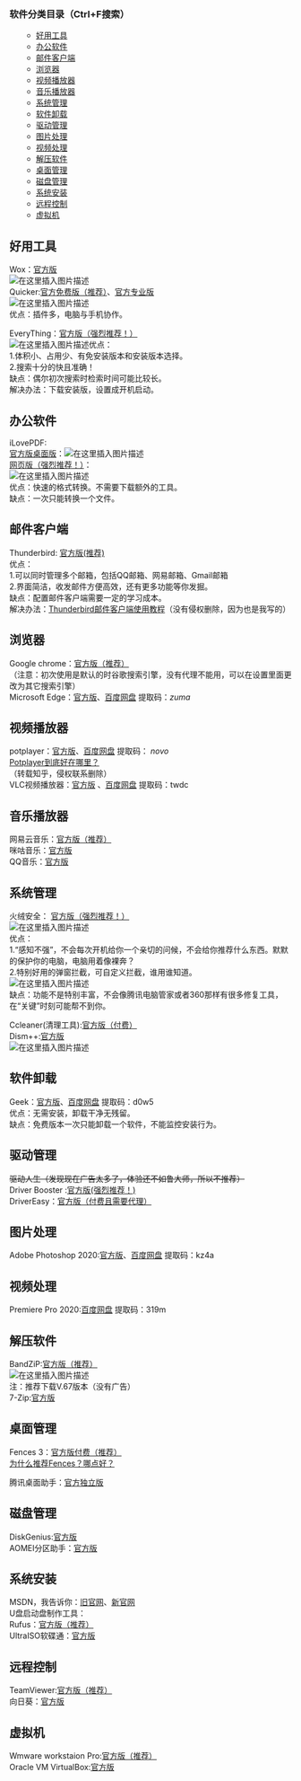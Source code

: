 <!DOCTYPE html>
<html>

<head>
  <meta charset="utf-8">
  <meta name="viewport" content="width=device-width, initial-scale=1.0">
  <link rel="stylesheet" href="https://stackedit.io/style.css" />
</head>

<body class="stackedit">
  <div class="stackedit__html"><p></p><div class="toc"><h3>软件分类目录（Ctrl+F搜索）</h3><ul><ul><li><a href="#_2">好用工具</a></li><li><a href="#_21">办公软件</a></li><li><a href="#_29">邮件客户端</a></li><li><a href="#_38">浏览器</a></li><li><a href="#_45">视频播放器</a></li><li><a href="#_51">音乐播放器</a></li><li><a href="#_56">系统管理</a></li><li><a href="#_75">软件卸载</a></li><li><a href="#_79">驱动管理</a></li><li><a href="#_84">图片处理</a></li><li><a href="#_86">视频处理</a></li><li><a href="#_89">解压软件</a></li><li><a href="#_96">桌面管理</a></li><li><a href="#_101">磁盘管理</a></li><li><a href="#_104">系统安装</a></li><li><a href="#_110">远程控制</a></li><li><a href="#_115">虚拟机</a></li></ul></ul></div><p></p>
<h2><a id="_2"></a>好用工具</h2>
<p>Wox：<a href="http://www.wox.one/">官方版</a><br>
<img src="https://img-blog.csdnimg.cn/20200613112728494.png?x-oss-process=image/watermark,type_ZmFuZ3poZW5naGVpdGk,shadow_10,text_aHR0cHM6Ly9ibG9nLmNzZG4ubmV0L3FxXzM4ODcwNzE4,size_16,color_FFFFFF,t_70" alt="在这里插入图片描述"><br>
Quicker:<a href="https://www.getquicker.net/">官方免费版（推荐）</a>、<a href="https://www.getquicker.net/pricing">官方专业版</a><br>
<img src="https://img-blog.csdnimg.cn/20200613112907571.png?x-oss-process=image/watermark,type_ZmFuZ3poZW5naGVpdGk,shadow_10,text_aHR0cHM6Ly9ibG9nLmNzZG4ubmV0L3FxXzM4ODcwNzE4,size_16,color_FFFFFF,t_70" alt="在这里插入图片描述"><br>
优点：插件多，电脑与手机协作。</p>
<p>EveryThing：<a href="https://www.voidtools.com/zh-cn/">官方版（强烈推荐！）</a><br>
<img src="https://img-blog.csdnimg.cn/20200613113326813.png?x-oss-process=image/watermark,type_ZmFuZ3poZW5naGVpdGk,shadow_10,text_aHR0cHM6Ly9ibG9nLmNzZG4ubmV0L3FxXzM4ODcwNzE4,size_16,color_FFFFFF,t_70" alt="在这里插入图片描述">优点：<br>
1.体积小、占用少、有免安装版本和安装版本选择。<br>
2.搜索十分的快且准确！<br>
缺点：偶尔初次搜索时检索时间可能比较长。<br>
解决办法：下载安装版，设置成开机启动。</p>
<h2><a id="_21"></a>办公软件</h2>
<p>iLovePDF:<br>
<a href="https://www.ilovepdf.com/zh-cn/desktop">官方版桌面版</a>：<img src="https://img-blog.csdnimg.cn/20200612105038718.png?x-oss-process=image/watermark,type_ZmFuZ3poZW5naGVpdGk,shadow_10,text_aHR0cHM6Ly9ibG9nLmNzZG4ubmV0L3FxXzM4ODcwNzE4,size_16,color_FFFFFF,t_70#pic_center" alt="在这里插入图片描述"><br>
<a href="https://www.ilovepdf.com/zh-cn">网页版（强烈推荐！）</a>：<br>
<img src="https://img-blog.csdnimg.cn/20200612105159379.png?x-oss-process=image/watermark,type_ZmFuZ3poZW5naGVpdGk,shadow_10,text_aHR0cHM6Ly9ibG9nLmNzZG4ubmV0L3FxXzM4ODcwNzE4,size_16,color_FFFFFF,t_70#pic_center" alt="在这里插入图片描述"><br>
优点：快速的格式转换。不需要下载额外的工具。<br>
缺点：一次只能转换一个文件。</p>
<h2><a id="_29"></a>邮件客户端</h2>
<p>Thunderbird: <a href="https://www.thunderbird.net/zh-CN/">官方版(推荐)</a><br>
优点：<br>
1.可以同时管理多个邮箱，包括QQ邮箱、网易邮箱、Gmail邮箱<br>
2.界面简洁，收发邮件方便高效，还有更多功能等你发掘。<br>
缺点：配置邮件客户端需要一定的学习成本。<br>
解决办法：<a href="https://blog.csdn.net/qq_38870718/article/details/106746571">Thunderbird邮件客户端使用教程</a>（没有侵权删除，因为也是我写的）</p>
<h2><a id="_38"></a>浏览器</h2>
<p>Google chrome：<a href="https://www.google.cn/chrome/">官方版（推荐）</a><br>
（注意：初次使用是默认的时谷歌搜索引擎，没有代理不能用，可以在设置里面更改为其它搜索引擎）<br>
Microsoft Edge：<a href="https://www.microsoft.com/en-us/edge">官方版</a>、<a href="https://pan.baidu.com/s/1vL3TJiknN1KAvGaS93MYBw">百度网盘</a>   提取码：<em>zuma</em></p>
<h2><a id="_45"></a>视频播放器</h2>
<p>potplayer：<a href="https://potplayer.daum.net/">官方版</a>、<a href="https://pan.baidu.com/s/1zOdS49n11ixzhEWPfHAR1w">百度网盘</a> 提取码： <em>novo</em><br>
<a href="https://www.zhihu.com/question/20710497">Potplayer到底好在哪里？</a><br>
（转载知乎，侵权联系删除）<br>
VLC视频播放器：<a href="https://www.videolan.org/index.zh.html">官方版</a> 、<a href="https://pan.baidu.com/s/1mOVv4B__lk4TWxQa3di8aA">百度网盘</a> 提取码：twdc</p>
<h2><a id="_51"></a>音乐播放器</h2>
<p>网易云音乐：<a href="https://music.163.com/#/download">官方版（推荐）</a><br>
咪咕音乐：<a href="http://music.migu.cn/v3">官方版</a><br>
QQ音乐：<a href="https://y.qq.com/index.html">官方版</a></p>
<h2><a id="_56"></a>系统管理</h2>
<p>火绒安全： <a href="https://www.huorong.cn/">官方版（强烈推荐！）</a><br>
<img src="https://img-blog.csdnimg.cn/20200613120656321.png?x-oss-process=image/watermark,type_ZmFuZ3poZW5naGVpdGk,shadow_10,text_aHR0cHM6Ly9ibG9nLmNzZG4ubmV0L3FxXzM4ODcwNzE4,size_16,color_FFFFFF,t_70" alt="在这里插入图片描述"><br>
优点：<br>
1.“感知不强”，不会每次开机给你一个亲切的问候，不会给你推荐什么东西。默默的保护你的电脑，电脑用着像裸奔？<br>
2.特别好用的弹窗拦截，可自定义拦截，谁用谁知道。<br>
<img src="https://img-blog.csdnimg.cn/20200613121111807.png?x-oss-process=image/watermark,type_ZmFuZ3poZW5naGVpdGk,shadow_10,text_aHR0cHM6Ly9ibG9nLmNzZG4ubmV0L3FxXzM4ODcwNzE4,size_16,color_FFFFFF,t_70" alt="在这里插入图片描述"><br>
缺点：功能不是特别丰富，不会像腾讯电脑管家或者360那样有很多修复工具，在“关键”时刻可能帮不到你。</p>
<p>Ccleaner(清理工具):<a href="https://www.ccleaner.com/">官方版（付费）</a><br>
Dism++:<a href="https://www.chuyu.me/zh-Hans/">官方版</a><br>
<img src="https://img-blog.csdnimg.cn/20200612182204898.png?x-oss-process=image/watermark,type_ZmFuZ3poZW5naGVpdGk,shadow_10,text_aHR0cHM6Ly9ibG9nLmNzZG4ubmV0L3FxXzM4ODcwNzE4,size_16,color_FFFFFF,t_70#pic_center" alt="在这里插入图片描述"></p>
<h2><a id="_75"></a>软件卸载</h2>
<p>Geek：<a href="https://geekuninstaller.com/download">官方版</a>、<a href="https://pan.baidu.com/s/1EWfS_G7HgjBLamJO-4EVTA">百度网盘</a> 提取码：d0w5<br>
优点：无需安装，卸载干净无残留。<br>
缺点：免费版本一次只能卸载一个软件，不能监控安装行为。</p>
<h2><a id="_79"></a>驱动管理</h2>
<p><s>驱动人生（发现现在广告太多了，体验还不如鲁大师，所以不推荐）</s><br>
Driver Booster :<a href="https://www.iobit.com/en/driver-booster.php">官方版(强烈推荐！)</a><br>
DriverEasy：<a href="https://www.drivereasy.com/">官方版（付费且需要代理）</a></p>
<h2><a id="_84"></a>图片处理</h2>
<p>Adobe Photoshop 2020:<a href="https://www.adobe.com/cn/products/photoshop.html">官方版</a>、<a href="https://pan.baidu.com/s/1eiPjev0GAam4focVf5a7Fw">百度网盘</a> 提取码：kz4a</p>
<h2><a id="_86"></a>视频处理</h2>
<p>Premiere Pro 2020:<a href="https://pan.baidu.com/s/15nffnYkM9HNpm6dMdkn4Dw">百度网盘</a> 提取码：319m</p>
<h2><a id="_89"></a>解压软件</h2>
<p>BandZiP:<a href="https://cn.bandisoft.com/bandizip/">官方版（推荐）</a><br>
<img src="https://img-blog.csdnimg.cn/20200612105532726.png?x-oss-process=image/watermark,type_ZmFuZ3poZW5naGVpdGk,shadow_10,text_aHR0cHM6Ly9ibG9nLmNzZG4ubmV0L3FxXzM4ODcwNzE4,size_16,color_FFFFFF,t_70" alt="在这里插入图片描述"><br>
注：推荐下载V.67版本（没有广告）<br>
7-Zip:<a href="https://www.7-zip.org/">官方版</a></p>
<h2><a id="_96"></a>桌面管理</h2>
<p>Fences 3：<a href="https://www.stardock.com/products/fences/">官方版付费（推荐）</a><br>
<a href="https://zhuanlan.zhihu.com/p/30647696">为什么推荐Fences？哪点好？</a></p>
<p>腾讯桌面助手：<a href="https://guanjia.qq.com/product/zmzl/">官方独立版</a></p>
<h2><a id="_101"></a>磁盘管理</h2>
<p>DiskGenius:<a href="https://www.diskgenius.cn/">官方版</a><br>
AOMEI分区助手：<a href="https://www.disktool.cn/">官方版</a></p>
<h2><a id="_104"></a>系统安装</h2>
<p>MSDN，我告诉你：<a href="https://msdn.itellyou.cn/">旧官网</a>、<a href="https://next.itellyou.cn/">新官网</a><br>
U盘启动盘制作工具：<br>
Rufus：<a href="https://rufus.ie/">官方版（推荐）</a><br>
UltraISO软碟通：<a href="https://cn.ultraiso.net/xiazai.html">官方版</a></p>
<h2><a id="_110"></a>远程控制</h2>
<p>TeamViewer:<a href="https://www.teamviewer.cn/cn/">官方版（推荐）</a><br>
向日葵：<a href="https://sunlogin.oray.com/personal/">官方版</a></p>
<h2><a id="_115"></a>虚拟机</h2>
<p>Wmware workstaion Pro:<a href="https://www.vmware.com/products/workstation-pro/workstation-pro-evaluation.html">官方版（推荐）</a><br>
Oracle VM VirtualBox:<a href="https://www.virtualbox.org/wiki/Downloads">官方版</a></p>
</div>
</body>

</html>
